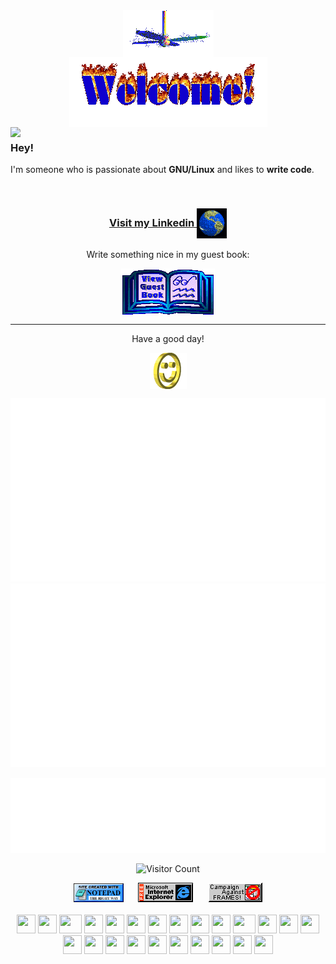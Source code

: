 <div align="center">
<img src="https://github.com/elvinlab/elvinlab/blob/main/img/fan-1.gif" alt="Fan" align="center">
</div>

<div align="center">
<img src="https://github.com/elvinlab/elvinlab/blob/main/img/welcome-fire.gif" alt="Welcome" align="center">
</div>

<img align="left" src="https://orhun.dev/img/crow.png">

### Hey!

I'm someone who is passionate about **GNU/Linux** and likes to **write code**.

<br>

<h3 align="center">
<a href="https://www.linkedin.com/in/elvinlab/"> Visit my Linkedin
<img src="https://github.com/elvinlab/elvinlab/blob/main/img/website.gif" alt="Visit homepage" align="center">
</a>
</h3>



<div align="center">
<p>Write something nice in my guest book:</p>
<a href="https://github.com/elvinlab/elvinlab/issues"><img src="https://github.com/elvinlab/elvinlab/blob/main/img/guestbook.gif" alt="Guest book" align="center"></a>
</div>

<hr>

<div align="center">
<p>Have a good day!</p>
<div>
<img src="https://github.com/elvinlab/elvinlab/blob/main/img/smile.gif" alt="Smiley" align="center">
</div>
</div>

<div align="center">
 
![](https://raw.githubusercontent.com/elvinlab/github-stats-transparent/output/generated/overview.svg)
![](https://raw.githubusercontent.com/elvinlab/github-stats-transparent/output/generated/languages.svg)

<img height="120" alt="Thanks for visiting me" width="100%" src="https://github.com/elvinlab/elvinlab/blob/main/img/marquee.svg" />
<br />

![Visitor Count](https://profile-counter.glitch.me/elvinlab/count.svg)

<img src="https://github.com/elvinlab/elvinlab/blob/main/img/notepad.gif" alt="Site created with Notepad" height="30" />
<span>&nbsp;&nbsp;&nbsp;&nbsp;</span>  
<img src="https://github.com/elvinlab/elvinlab/blob/main/img/ie_logo.gif" alt="Microsoft Internet Explorer" />
<span>&nbsp;&nbsp;&nbsp;&nbsp;</span>  
<img src="https://github.com/elvinlab/elvinlab/blob/main/img/noframes.gif" alt="Microsoft Internet Explorer" />

</div>

<br />
<div align="center">
    <img src="https://cultofthepartyparrot.com/parrots/hd/githubparrot.gif" width="30" height="30"/>
    <img src="https://cultofthepartyparrot.com/flags/hd/indiaparrot.gif" width="30" height="30"/>
    <img src="https://cultofthepartyparrot.com/parrots/asyncparrot.gif" width="36" height="30"/>
    <img src="https://cultofthepartyparrot.com/parrots/exceptionallyfastparrot.gif" width="30" height="30"/>
    <img src="https://cultofthepartyparrot.com/parrots/hd/60fpsparrot.gif" width="30" height="30"/>
    <img src="https://cultofthepartyparrot.com/parrots/hd/jumpingparrot.gif" width="30" height="30"/>
    <img src="https://cultofthepartyparrot.com/parrots/hd/opensourceparrot.gif" width="30" height="30"/>
    <img src="https://cultofthepartyparrot.com/parrots/hd/dealwithitnowparrot.gif" width="30" height="30"/>
    <img src="https://cultofthepartyparrot.com/parrots/hd/hypnoparrotlight.gif" width="30" height="30"/>
    <img src="https://cultofthepartyparrot.com/parrots/databaseparrot.gif" width="30" height="30"/>
    <img src="https://cultofthepartyparrot.com/parrots/fixparrot.gif" width="36" height="30"/>
    <img src="https://cultofthepartyparrot.com/parrots/hd/laptop_parrot.gif" width="30" height="30"/>
    <img src="https://cultofthepartyparrot.com/parrots/hd/spinningparrot.gif" width="30" height="30"/>
    <img src="https://cultofthepartyparrot.com/parrots/hd/levitationparrot.gif" width="30" height="30"/>
    <img src="https://cultofthepartyparrot.com/parrots/hd/meldparrot.gif" width="30" height="30"/>
    <img src="https://cultofthepartyparrot.com/parrots/slomoparrot.gif" width="30" height="30"/>
    <img src="https://cultofthepartyparrot.com/parrots/hd/moonwalkingparrot.gif" width="30" height="30"/>
    <img src="https://cultofthepartyparrot.com/parrots/hd/stableparrot.gif" width="30" height="30"/>
    <img src="https://cultofthepartyparrot.com/parrots/hd/scienceparrot.gif" width="30" height="30"/>
    <img src="https://cultofthepartyparrot.com/parrots/hd/pirateparrot.gif" width="30" height="30"/>
    <img src="https://cultofthepartyparrot.com/parrots/hd/footballparrot.gif" width="30" height="30"/>
    <img src="https://cultofthepartyparrot.com/parrots/hd/illuminatiparrot.gif" width="30" height="30"/>
    <img src="https://cultofthepartyparrot.com/parrots/hd/hypnoparrotdark.gif" width="30" height="30"/>
    <img src="https://cultofthepartyparrot.com/parrots/hd/mustacheparrot.gif" width="30" height="30"/>
</div>
